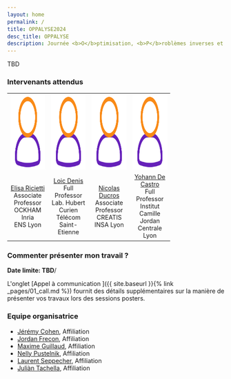 ```yaml
---
layout: home
permalink: /
title: OPPALYSE2024
desc_title: OPPALYSE
description: Journée <b>O</b>ptimisation, <b>P</b>roblèmes inverses et <b>Pa</b>rcimonie <b>Ly</b>on <b>S</b>aint-<b>E</b>tienne
---
```


TBD

### Intervenants attendus

<table style="width:75%">
  <tr>
    <td style="text-align:center"><img src="assets/img/user.png" height="175"></td>
    <td style="text-align:center"><img src="assets/img/user.png" height="175"></td>
    <td style="text-align:center"><img src="assets/img/user.png" height="175"></td>
    <td style="text-align:center"><img src="assets/img/user.png" height="175"></td>
  </tr>
  <tr>
    <td style="text-align:center"><a href="https://perso.ens-lyon.fr/elisa.riccietti/">Elisa Ricietti</a> <br> Associate Professor<br>OCKHAM Inria<br>ENS Lyon</td>
    <td style="text-align:center"><a href="https://perso.univ-st-etienne.fr/deniloic/">Loic Denis</a> <br>Full Professor<br>Lab. Hubert Curien<br>Télécom Saint-Etienne</td>
    <td style="text-align:center"><a href="https://www.creatis.insa-lyon.fr/~ducros/WebPage/index.html">Nicolas Ducros</a> <br> Associate Professor<br>CREATIS<br>INSA Lyon</td>
    <td style="text-align:center"><a href="https://ydecastro.github.io/">Yohann De Castro</a> <br>Full Professor<br>Institut Camille Jordan<br>Centrale Lyon</td>
  </tr>
</table>


### Commenter présenter mon travail ?

**Date limite: TBD**/

L'onglet [Appel à communication ]({{ site.baseurl }}{% link _pages/01_call.md %}) fournit des détails supplémentaires sur la manière de présenter vos travaux lors des sessions posters.

<h3>Equipe organisatrice</h3>

<ul>
  <li><a href="#">Jérémy Cohen</a>, Affiliation</li>
  <li><a href="#">Jordan Frecon</a>, Affiliation</li>
  <li><a href="#">Maxime Guillaud</a>, Affiliation</li>
  <li><a href="#">Nelly Pustelnik</a>, Affiliation</li>
  <li><a href="#">Laurent Seppecher</a>, Affiliation</li>
  <li><a href="#">Juliàn Tachella</a>, Affiliation</li>
</ul>


